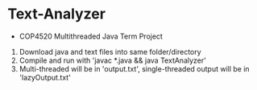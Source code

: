 # Text-Analyzer
- COP4520 Multithreaded Java Term Project

1) Download java and text files into same folder/directory
2) Compile and run with 'javac *.java && java TextAnalyzer'
2) Multi-threaded will be in 'output.txt', single-threaded output will be in 'lazyOutput.txt'
